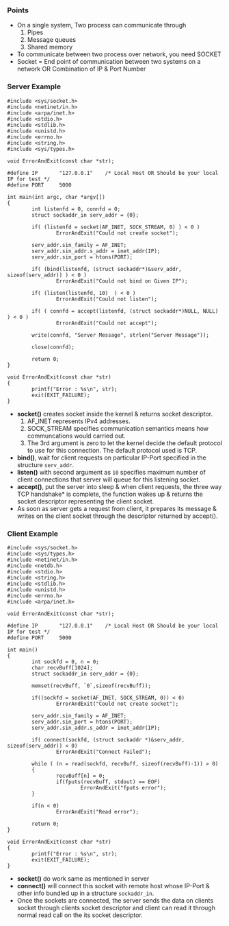 ### Points

- On a single system, Two process can communicate through
    1. Pipes
    2. Message queues
    3. Shared memory
- To communicate between two process over network, you need SOCKET
- Socket = End point of communication between two systems on a network OR Combination of IP & Port Number


### Server Example

```
#include <sys/socket.h>
#include <netinet/in.h>
#include <arpa/inet.h>
#include <stdio.h>
#include <stdlib.h>
#include <unistd.h>
#include <errno.h>
#include <string.h>
#include <sys/types.h>

void ErrorAndExit(const char *str);

#define IP       "127.0.0.1"    /* Local Host OR Should be your local IP for test */
#define PORT     5000

int main(int argc, char *argv[])
{
        int listenfd = 0, connfd = 0;
        struct sockaddr_in serv_addr = {0};

        if( (listenfd = socket(AF_INET, SOCK_STREAM, 0) ) < 0 )
                ErrorAndExit("Could not create socket");

        serv_addr.sin_family = AF_INET;
        serv_addr.sin_addr.s_addr = inet_addr(IP);
        serv_addr.sin_port = htons(PORT);

        if( (bind(listenfd, (struct sockaddr*)&serv_addr, sizeof(serv_addr)) ) < 0 )
                ErrorAndExit("Could not bind on Given IP");

        if( (listen(listenfd, 10)  ) < 0 )
                ErrorAndExit("Could not listen");

        if( ( connfd = accept(listenfd, (struct sockaddr*)NULL, NULL) ) < 0 )
                ErrorAndExit("Could not accept");

        write(connfd, "Server Message", strlen("Server Message"));

        close(connfd);
        
        return 0;
}

void ErrorAndExit(const char *str)
{
        printf("Error : %s\n", str);
        exit(EXIT_FAILURE);
}

```
- **socket()** creates socket inside the kernel & returns socket descriptor. 
    1. AF_INET represents IPv4 addresses. 
    2. SOCK_STREAM specifies communication semantics means how communcations would carried out.
    3. The 3rd argument is zero to let the kernel decide the default protocol to use for this connection. The default protocol used is TCP.
- **bind()**, wait for client requests on particular IP-Port specified in the structure `serv_addr`.
- **listen()** with second argument as `10` specifies maximum number of client connections that server will queue for this listening socket.
- **accept()**, put the server into sleep & when client requests, the three way TCP handshake* is complete, the function wakes up & returns the socket descriptor representing the client socket. 
- As soon as server gets a request from client, it prepares its message & writes on the client socket through the descriptor returned by accept().

### Client Example

```
#include <sys/socket.h>
#include <sys/types.h>
#include <netinet/in.h>
#include <netdb.h>
#include <stdio.h>
#include <string.h>
#include <stdlib.h>
#include <unistd.h>
#include <errno.h>
#include <arpa/inet.h>

void ErrorAndExit(const char *str);

#define IP       "127.0.0.1"    /* Local Host OR Should be your local IP for test */
#define PORT     5000

int main()
{
        int sockfd = 0, n = 0;
        char recvBuff[1024];
        struct sockaddr_in serv_addr = {0};

        memset(recvBuff, `0`,sizeof(recvBuff));

        if((sockfd = socket(AF_INET, SOCK_STREAM, 0)) < 0)
                ErrorAndExit("Could not create socket");

        serv_addr.sin_family = AF_INET;
        serv_addr.sin_port = htons(PORT);
        serv_addr.sin_addr.s_addr = inet_addr(IP);

        if( connect(sockfd, (struct sockaddr *)&serv_addr, sizeof(serv_addr)) < 0)
                ErrorAndExit("Connect Failed");

        while ( (n = read(sockfd, recvBuff, sizeof(recvBuff)-1)) > 0)
        {
                recvBuff[n] = 0;
                if(fputs(recvBuff, stdout) == EOF)
                        ErrorAndExit("fputs error");
        }

        if(n < 0)
                ErrorAndExit("Read error");

        return 0;
}

void ErrorAndExit(const char *str)
{
        printf("Error : %s\n", str);
        exit(EXIT_FAILURE);
}
```
- **socket()** do work same as mentioned in server
- **connect()** will connect this socket with remote host whose IP-Port & other info bundled up in a structure `sockaddr_in`.
- Once the sockets are connected, the server sends the data on clients socket through clients socket descriptor and client can read it through normal read call on the its socket descriptor.
